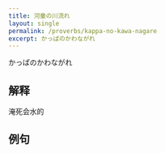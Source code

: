 ```yaml
---
title: 河童の川流れ
layout: single
permalink: /proverbs/kappa-no-kawa-nagare
excerpt: かっぱのかわながれ
---
```


かっぱのかわながれ

## 解释

淹死会水的

## 例句

